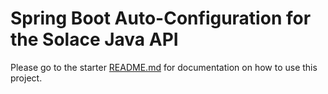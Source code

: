 # Spring Boot Auto-Configuration for the Solace Java API

Please go to the starter [README.md](../../solace-spring-boot-starters/solace-java-spring-boot-starter) for documentation on how to use this project.
